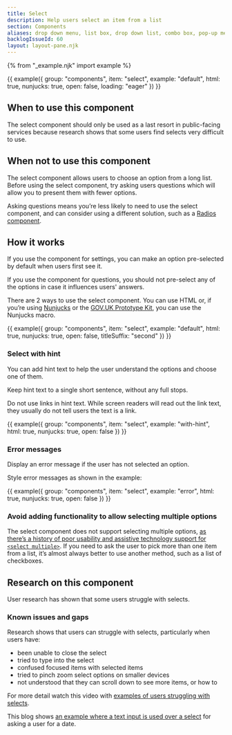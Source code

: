 ```yaml
---
title: Select
description: Help users select an item from a list
section: Components
aliases: drop down menu, list box, drop down list, combo box, pop-up menu
backlogIssueId: 60
layout: layout-pane.njk
---
```


{% from "_example.njk" import example %}

{{ example({ group: "components", item: "select", example: "default", html: true, nunjucks: true, open: false, loading: "eager" }) }}

## When to use this component

The select component should only be used as a last resort in public-facing services because research shows that some users find selects very difficult to use.

## When not to use this component

The select component allows users to choose an option from a long list. Before using the select component, try asking users questions which will allow you to present them with fewer options.

Asking questions means you’re less likely to need to use the select component, and can consider using a different solution, such as a [Radios component](/components/radios/).

## How it works

If you use the component for settings, you can make an option pre-selected by default when users first see it.

If you use the component for questions, you should not pre-select any of the options in case it influences users' answers.

There are 2 ways to use the select component. You can use HTML or, if you’re using [Nunjucks](https://mozilla.github.io/nunjucks/) or the [GOV.UK Prototype Kit](https://prototype-kit.service.gov.uk), you can use the Nunjucks macro.

{{ example({ group: "components", item: "select", example: "default", html: true, nunjucks: true, open: false, titleSuffix: "second" }) }}

### Select with hint

You can add hint text to help the user understand the options and choose one of them.

Keep hint text to a single short sentence, without any full stops.

Do not use links in hint text. While screen readers will read out the link text, they usually do not tell users the text is a link.

{{ example({ group: "components", item: "select", example: "with-hint", html: true, nunjucks: true, open: false }) }}

### Error messages

Display an error message if the user has not selected an option.

Style error messages as shown in the example:

{{ example({ group: "components", item: "select", example: "error", html: true, nunjucks: true, open: false }) }}

### Avoid adding functionality to allow selecting multiple options

The select component does not support selecting multiple options, [as there’s a history of poor usability and assistive technology support for `<select multiple>`](https://www.24a11y.com/2019/select-your-poison/). If you need to ask the user to pick more than one item from a list, it’s almost always better to use another method, such as a list of checkboxes.

## Research on this component

User research has shown that some users struggle with selects.

### Known issues and gaps

Research shows that users can struggle with selects, particularly when users have:

- been unable to close the select
- tried to type into the select
- confused focused items with selected items
- tried to pinch zoom select options on smaller devices
- not understood that they can scroll down to see more items, or how to

For more detail watch this video with [examples of users struggling with selects](https://www.youtube.com/watch?v=-dH6a6eMdXE).

This blog shows [an example where a text input is used over a select](https://designnotes.blog.gov.uk/2013/12/05/asking-for-a-date-of-birth/) for asking a user for a date.
